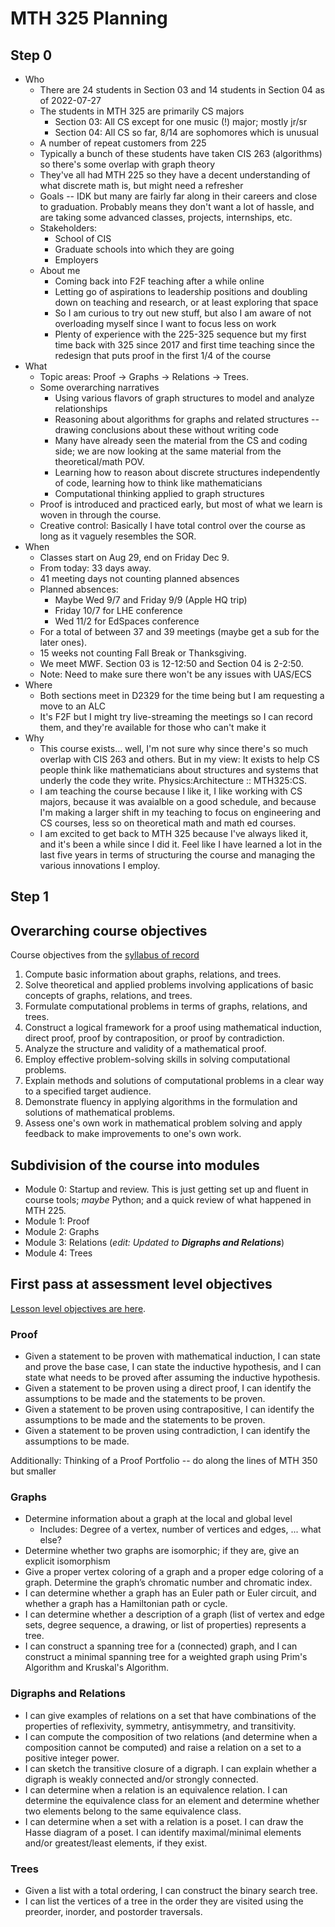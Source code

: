 # MTH 325 Planning 

## Step 0

+ Who
    - There are 24 students in Section 03 and 14 students in Section 04 as of 2022-07-27
    - The students in MTH 325 are primarily CS majors
        - Section 03: All CS except for one music (!) major; mostly jr/sr
        - Section 04: All CS so far, 8/14 are sophomores which is unusual
    - A number of repeat customers from 225
    - Typically a bunch of these students have taken CIS 263 (algorithms) so there's some overlap with graph theory
    - They've all had MTH 225 so they have a decent understanding of what discrete math is, but might need a refresher 
    - Goals -- IDK but many are fairly far along in their careers and close to graduation. Probably means they don't want a lot of hassle, and are taking some advanced classes, projects, internships, etc. 
    - Stakeholders: 
        - School of CIS 
        - Graduate schools into which they are going
        - Employers 
    - About me
        - Coming back into F2F teaching after a while online
        - Letting go of aspirations to leadership positions and doubling down on teaching and research, or at least exploring that space
        - So I am curious to try out new stuff, but also I am aware of not overloading myself since I want to focus less on work 
        - Plenty of experience with the 225-325 sequence but my first time back with 325 since 2017 and first time teaching since the redesign that puts proof in the first 1/4 of the course 
+ What
    - Topic areas: Proof -> Graphs -> Relations -> Trees. 
    - Some overarching narratives
        - Using various flavors of graph structures to model and analyze relationships 
        - Reasoning about algorithms for graphs and related structures -- drawing conclusions about these without writing code 
        - Many have already seen the material from the CS and coding side; we are now looking at the same material from the theoretical/math POV. 
        - Learning how to reason about discrete structures independently of code, learning how to think like mathematicians
        - Computational thinking applied to graph structures 
    - Proof is introduced and practiced early, but most of what we learn is woven in through the course. 
    - Creative control: Basically I have total control over the course as long as it vaguely resembles the SOR. 
+ When
    - Classes start on Aug 29, end on Friday Dec 9. 
    - From today: 33 days away. 
    - 41 meeting days not counting planned absences 
    - Planned absences: 
        - Maybe Wed 9/7 and Friday 9/9 (Apple HQ trip) 
        - Friday 10/7 for LHE conference
        - Wed 11/2 for EdSpaces conference 
    - For a total of between 37 and 39 meetings (maybe get a sub for the later ones). 
    - 15 weeks not counting Fall Break or Thanksgiving. 
    - We meet MWF. Section 03 is 12-12:50 and Section 04 is 2-2:50. 
    - Note: Need to make sure there won't be any issues with UAS/ECS
+ Where
    - Both sections meet in D2329 for the time being but I am requesting a move to an ALC 
    - It's F2F but I might try live-streaming the meetings so I can record them, and they're available for those who can't make it
+ Why
    - This course exists... well, I'm not sure why since there's so much overlap with CIS 263 and others. But in my view: It exists to help CS people think like mathematicians about structures and systems that underly the code they write. Physics:Architecture :: MTH325:CS. 
    - I am teaching the course because I like it, I like working with CS majors, because it was avaialble on a good schedule, and because I'm making a larger shift in my teaching to focus on engineering and CS courses, less so on theoretical math and math ed courses. 
    - I am excited to get back to MTH 325 because I've always liked it, and it's been a while since I did it. Feel like I have learned a lot in the last five years in terms of structuring the course and managing the various innovations I employ. 


## Step 1

## Overarching course objectives

Course objectives from the [syllabus of record](https://www.gvsu.edu/cms4/asset/9A420BCF-BA9E-0845-91754145EA82C51F/sor_descriptions_objectives__topics_for_faculty_updated_12-11-19.pdf)

1. Compute basic information about graphs, relations, and trees.
2. Solve theoretical and applied problems involving applications of basic concepts of graphs, relations, and trees.
3. Formulate computational problems in terms of graphs, relations, and trees.
4. Construct a logical framework for a proof using mathematical induction, direct proof, proof by contraposition, or proof by contradiction.
5. Analyze the structure and validity of a mathematical proof.
6. Employ effective problem-solving skills in solving computational problems.
7. Explain methods and solutions of computational problems in a clear way to a specified target audience.
8. Demonstrate fluency in applying algorithms in the formulation and solutions of mathematical problems.
9. Assess one's own work in mathematical problem solving and apply feedback to make improvements to one's own work.


## Subdivision of the course into modules 

- Module 0: Startup and review. This is just getting set up and fluent in course tools; *maybe* Python; and a quick review of what happened in MTH 225. 
- Module 1: Proof
- Module 2: Graphs
- Module 3: Relations (*edit: Updated to **Digraphs and Relations***)
- Module 4: Trees

## First pass at assessment level objectives 

[Lesson level objectives are here](https://github.com/RobertTalbert/discretecs/blob/c46a0c4634f883e16040ae380489d69b875ffa87/MTH325-Fall2022/design-notes/Lesson%20level%20objectives%20for%20MTH%20325.md). 


### Proof

+ Given a statement to be proven with mathematical induction, I can state and prove the base case, I can state the inductive hypothesis, and I can state what needs to be proved after assuming the inductive hypothesis. 
+ Given a statement to be proven using a direct proof, I can identify the assumptions to be made and the statements to be proven.
+ Given a statement to be proven using contrapositive, I can identify the assumptions to be made and the statements to be proven.
+ Given a statement to be proven using contradiction, I can identify the assumptions to be made.

Additionally: Thinking of a Proof Portfolio -- do along the lines of MTH 350 but smaller 

### Graphs

+ Determine information about a graph at the local and global level 
  + Includes: Degree of a vertex, number of vertices and edges, ... what else? 
+ Determine whether two graphs are isomorphic; if they are, give an explicit isomorphism
+ Give a proper vertex coloring of a graph and a proper edge coloring of a graph.  Determine the graph’s chromatic number and chromatic index.
+ I can determine whether a graph has an Euler path or Euler circuit, and whether a graph has a Hamiltonian path or cycle.
+ I can determine whether a description of a graph (list of vertex and edge sets, degree sequence, a drawing, or list of properties) represents a tree. 
+ I can construct a spanning tree for a (connected) graph, and I can construct a minimal spanning tree for a weighted graph using Prim's Algorithm and Kruskal's Algorithm.

### Digraphs and Relations

+ I can give examples of relations on a set that have combinations of the properties of reflexivity, symmetry, antisymmetry, and transitivity.
+ I can compute the composition of two relations (and determine when a composition cannot be computed) and raise a relation on a set to a positive integer power.
+ I can sketch the transitive closure of a digraph. I can explain whether a digraph is weakly connected and/or strongly connected. 
+ I can determine when a relation is an equivalence relation. I can determine the equivalence class for an element and determine whether two elements belong to the same equivalence class. 
+ I can determine when a set with a relation is a poset. I can draw the Hasse diagram of a poset. I can identify maximal/minimal elements and/or greatest/least elements, if they exist.


### Trees 

+ Given a list with a total ordering, I can construct the binary search tree.
+ I can list the vertices of a tree in the order they are visited using the preorder, inorder, and postorder traversals.



